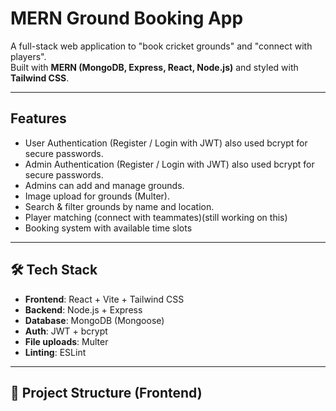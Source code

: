 # MERN Ground Booking App

A full-stack web application to "book cricket grounds" and "connect with players".  
Built with **MERN (MongoDB, Express, React, Node.js)** and styled with **Tailwind CSS**.

-----------------------------------------------------------------------------------

## Features
-  User Authentication (Register / Login with JWT) also used bcrypt for secure passwords.
-  Admin Authentication (Register / Login with JWT) also used bcrypt for secure passwords.
-  Admins can add and manage grounds.
-  Image upload for grounds (Multer).
-  Search & filter grounds by name and location.
-  Player matching (connect with teammates)(still working on this)
-  Booking system with available time slots

---

## 🛠️ Tech Stack
- **Frontend**: React + Vite + Tailwind CSS
- **Backend**: Node.js + Express
- **Database**: MongoDB (Mongoose)
- **Auth**: JWT + bcrypt
- **File uploads**: Multer
- **Linting**: ESLint

---

## 📂 Project Structure (Frontend)


